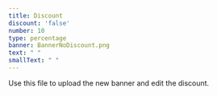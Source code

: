 ```yaml
---
title: Discount
discount: 'false'
number: 10
type: percentage
banner: BannerNoDiscount.png
text: " "
smallText: " "
---
```


Use this file to upload the new banner and edit the discount.
